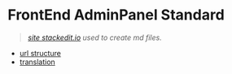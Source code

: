# FrontEnd AdminPanel Standard

> *[site stackedit.io](https://stackedit.io/) used to create md files.*

- [url structure](/url.md)
- [translation](/translation.md)
